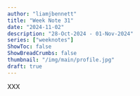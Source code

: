 ```yaml
---
author: "liamjbennett"
title: "Week Note 31"
date: "2024-11-02"
description: "28-Oct-2024 - 01-Nov-2024"
series: ["weeknotes"]
ShowToc: false
ShowBreadCrumbs: false
thumbnail: "/img/main/profile.jpg"
draft: true
---
```


XXX
